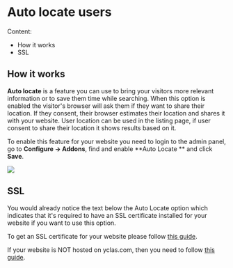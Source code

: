 # Auto locate users
Content:
-  How it works
-  SSL 

## How it works

**Auto locate** is a feature you can use to bring your visitors more relevant information or to save them time while searching. When this option is enabled the visitor's browser will ask them if they want to share their location. If they consent, their browser estimates their location and shares it with your website. User location can be used in the listing page, if user consent to share their location it shows results based on it.

To enable this feature for your website you need to login to the admin panel, go to **Configure -> Addons**, find and enable **Auto Locate ** and click **Save**.

![](https://raw.githubusercontent.com/yclas/guides/master/images/auto-locate.png)


## SSL

You would already notice the text below the Auto Locate option which indicates that it's required to have an SSL certificate installed for your website if you want to use this option. 

To get an SSL certificate for your website please follow [this guide](https://yclas.com/faq/ssl-encryption.htm).

If your website is NOT hosted on yclas.com, then you need to follow [this guide](Technical-http-to-https.md).
